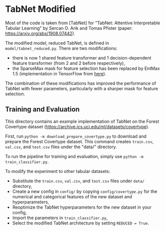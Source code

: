# TabNet Modified

Most of the code is taken from [TabNet] for "TabNet: Attentive Interpretable Tabular Learning" by Sercan O. Arik and Tomas Pfister (paper: https://arxiv.org/abs/1908.07442).

The modified model, reduced TabNet, is defined in `model/tabnet_reduced.py`. There are two modifications:
* there is now 1 shared feature transformer and 1 decision-dependent feature transformer (from 2 and 2 before respectively),
* the SparseMax mask for feature selection has been replaced by EntMax 1.5 (implementation in TensorFlow from [here](https://gist.github.com/justheuristic/60167e77a95221586be315ae527c3cbd)).

The combination of these modifications has improved the performance of TabNet with fewer parameters, particularly with a sharper mask for feature selection.

## Training and Evaluation

This directory contains an example implementation of TabNet on the Forest Covertype dataset (https://archive.ics.uci.edu/ml/datasets/covertype). 

First, run `python -m download_prepare_covertype.py` to download and prepare the Forest Covertype dataset.
This command creates `train.csv`, `val.csv`, and `test.csv` files under the "data/" directory.

To run the pipeline for training and evaluation, simply use `python -m train_classifier.py`.

To modify the experiment to other tabular datasets:
- Substitute the `train.csv`, `val.csv`, and `test.csv` files under `data/` directory,
- Create a new config in `config/` by copying `config/covertype.py` for the numerical and categorical features of the new dataset and hyperparameters,
- Reoptimize the TabNet hyperparameters for the new dataset in your config,
- Import the parameters in `train_classifier.py`,
- Select the modified TabNet architecture by setting `REDUCED = True`.
